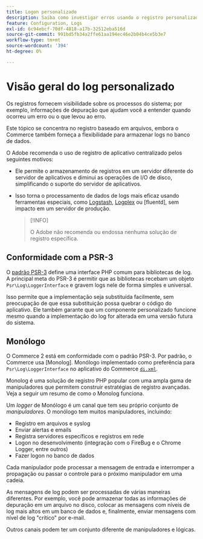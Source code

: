 ```yaml
---
title: Logon personalizado
description: Saiba como investigar erros usando o registro personalizado.
feature: Configuration, Logs
exl-id: 6c94ebcf-70df-4818-a17b-32512eba516d
source-git-commit: 991bd5fb34a2ffe61aa194ec46e2b04b4ce5b3e7
workflow-type: tm+mt
source-wordcount: '394'
ht-degree: 0%

---
```


# Visão geral do log personalizado

Os registros fornecem visibilidade sobre os processos do sistema; por exemplo, informações de depuração que ajudam você a entender quando ocorreu um erro ou o que levou ao erro.

Este tópico se concentra no registro baseado em arquivos, embora o Commerce também forneça a flexibilidade para armazenar logs no banco de dados.

O Adobe recomenda o uso de registro de aplicativo centralizado pelos seguintes motivos:

- Ele permite o armazenamento de registros em um servidor diferente do servidor de aplicativos e diminui as operações de I/O de disco, simplificando o suporte do servidor de aplicativos.

- Isso torna o processamento de dados de logs mais eficaz usando ferramentas especiais, como [Logstash], [Logplex] ou [fluentd], sem impacto em um servidor de produção.

  >[!INFO]
  >
  >O Adobe não recomenda ou endossa nenhuma solução de registro específica.

## Conformidade com a PSR-3

O [padrão PSR-3][laminas] define uma interface PHP comum para bibliotecas de log. A principal meta do PSR-3 é permitir que as bibliotecas recebam um objeto `Psr\Log\LoggerInterface` e gravem logs nele de forma simples e universal.

Isso permite que a implementação seja substituída facilmente, sem preocupação de que essa substituição possa quebrar o código do aplicativo. Ele também garante que um componente personalizado funcione mesmo quando a implementação do log for alterada em uma versão futura do sistema.

## Monólogo

O Commerce 2 está em conformidade com o padrão PSR-3. Por padrão, o Commerce usa [Monolog]. Monólogo implementado como preferência para `Psr\Log\LoggerInterface` no aplicativo do Commerce [`di.xml`][di].

Monolog é uma solução de registro PHP popular com uma ampla gama de manipuladores que permitem construir estratégias de registro avançadas. Veja a seguir um resumo de como o Monolog funciona.

Um _logger_ de Monólogo é um canal que tem seu próprio conjunto de _manipuladores_. O monólogo tem muitos manipuladores, incluindo:

- Registro em arquivos e syslog
- Enviar alertas e emails
- Registra servidores específicos e registros em rede
- Logon no desenvolvimento (integração com o FireBug e o Chrome Logger, entre outros)
- Fazer logon no banco de dados

Cada manipulador pode processar a mensagem de entrada e interromper a propagação ou passar o controle para o próximo manipulador em uma cadeia.

As mensagens de log podem ser processadas de várias maneiras diferentes. Por exemplo, você pode armazenar todas as informações de depuração em um arquivo no disco, colocar as mensagens com níveis de log mais altos em um banco de dados e, finalmente, enviar mensagens com nível de log &quot;crítico&quot; por e-mail.

Outros canais podem ter um conjunto diferente de manipuladores e lógicas.

<!-- link definitions -->

[di]: https://github.com/magento/magento2/blob/2.4/app/etc/di.xml#L9
[fluente]: https://www.fluentd.org/
[laminas]: https://docs.laminas.dev/laminas-log/
[Logplex]: https://devcenter.heroku.com/articles/logplex
[Logstash]: https://www.elastic.co/products/logstash
[Monólogo]: https://github.com/Seldaek/monolog
